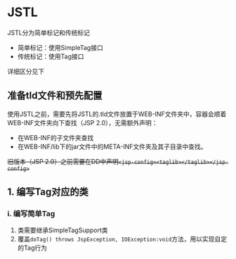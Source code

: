 # JSTL
JSTL分为简单标记和传统标记
- 简单标记：使用SimpleTag接口
- 传统标记：使用Tag接口

详细区分见下

## 准备tld文件和预先配置
使用JSTL之前，需要先将JSTL的.tld文件放置于WEB-INF文件夹中，容器会顺着WEB-INF文件夹向下查找（JSP 2.0），无需额外声明：
- 在WEB-INF的子文件夹查找
- 在WEB-INF/lib下的jar文件中的META-INF文件夹及其子目录中查找。

~~旧版本（JSP 2.0）之前需要在DD中声明`<jsp-config><taglib></taglib></jsp-config>`~~

## 1. 编写Tag对应的类
### i. 编写简单Tag
1. 类需要继承SimpleTagSupport类
2. 覆盖`doTag() throws JspException, IOException:void`方法，用以实现自定的Tag行为


